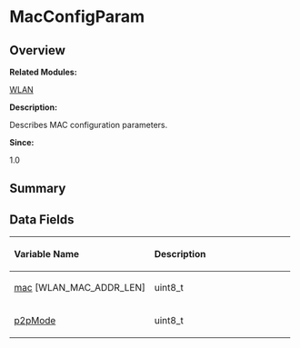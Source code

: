 # MacConfigParam<a name="EN-US_TOPIC_0000001055358116"></a>

## **Overview**<a name="section2115999083093531"></a>

**Related Modules:**

[WLAN](wlan.md)

**Description:**

Describes MAC configuration parameters. 

**Since:**

1.0

## **Summary**<a name="section1398373646093531"></a>

## Data Fields<a name="pub-attribs"></a>

<a name="table742686763093531"></a>
<table><thead align="left"><tr id="row1785535050093531"><th class="cellrowborder" valign="top" width="50%" id="mcps1.1.3.1.1"><p id="p333290152093531"><a name="p333290152093531"></a><a name="p333290152093531"></a>Variable Name</p>
</th>
<th class="cellrowborder" valign="top" width="50%" id="mcps1.1.3.1.2"><p id="p1407997416093531"><a name="p1407997416093531"></a><a name="p1407997416093531"></a>Description</p>
</th>
</tr>
</thead>
<tbody><tr id="row1090849387093531"><td class="cellrowborder" valign="top" width="50%" headers="mcps1.1.3.1.1 "><p id="p7576554093531"><a name="p7576554093531"></a><a name="p7576554093531"></a><a href="wlan.md#gaa9ba863f7e3f07f710274cbfecb0080e">mac</a> [WLAN_MAC_ADDR_LEN]</p>
</td>
<td class="cellrowborder" valign="top" width="50%" headers="mcps1.1.3.1.2 "><p id="p2035372501093531"><a name="p2035372501093531"></a><a name="p2035372501093531"></a>uint8_t </p>
</td>
</tr>
<tr id="row1919639890093531"><td class="cellrowborder" valign="top" width="50%" headers="mcps1.1.3.1.1 "><p id="p806978301093531"><a name="p806978301093531"></a><a name="p806978301093531"></a><a href="wlan.md#gad17af431fa1dd6157d3118023459a784">p2pMode</a></p>
</td>
<td class="cellrowborder" valign="top" width="50%" headers="mcps1.1.3.1.2 "><p id="p1187505661093531"><a name="p1187505661093531"></a><a name="p1187505661093531"></a>uint8_t </p>
</td>
</tr>
</tbody>
</table>


